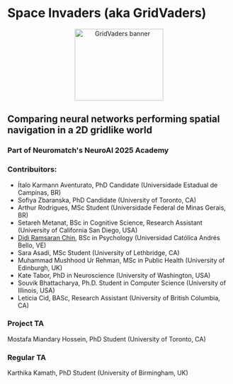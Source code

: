 # Space Invaders (aka GridVaders)

<div align="center">
  <img width="200" height="162" alt="GridVaders banner" src="https://github.com/user-attachments/assets/770fd05d-eb85-4771-a135-8676553c1822" />
</div>


## Comparing neural networks performing spatial navigation in a 2D gridlike world


### Part of Neuromatch's NeuroAI 2025 Academy


### Contribuitors:
* Ítalo Karmann Aventurato, PhD Candidate (Universidade Estadual de Campinas, BR)
* Sofiya Zbaranska, PhD Candidate (University of Toronto, CA)
* Arthur Rodrigues, MSc Student (Universidade Federal de Minas Gerais, BR)
* Setareh Metanat, BSc in Cognitive Science, Research Assistant (University of California San Diego, USA)
* [Didi Ramsaran Chin](https://neurodidi.github.io/), BSc in Psychology (Universidad Católica Andrés Bello, VE)
* Sara Asadi, MSc Student (University of Lethbridge, CA)
* Muhammad Mushhood Ur Rehman, MSc in Public Health (University of Edinburgh, UK)
* Kate Tabor, PhD in Neuroscience (University of Washington, USA)
* Souvik Bhattacharya, Ph.D. Student in Computer Science (University of Illinois, USA)
* Leticia Cid, BASc, Research Assistant (University of British Columbia, CA)

### Project TA
Mostafa Miandary Hossein, PhD Student (University of Toronto, CA)

### Regular TA
Karthika Kamath, PhD Student (University of Birmingham, UK)
